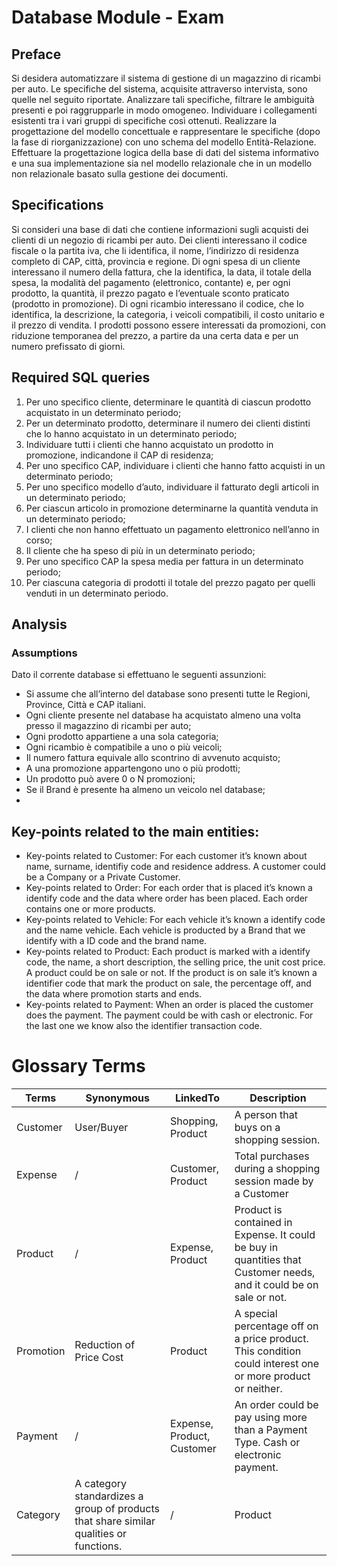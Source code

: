 # Database Module - Exam 

## Preface
Si desidera automatizzare il sistema di gestione di un magazzino di ricambi per auto.
Le specifiche del sistema, acquisite attraverso intervista, sono quelle nel seguito riportate.
Analizzare tali specifiche, filtrare le ambiguità presenti e poi raggrupparle in modo omogeneo.
Individuare i collegamenti esistenti tra i vari gruppi di specifiche così ottenuti.
Realizzare la progettazione del modello concettuale e rappresentare le specifiche (dopo la fase di
riorganizzazione) con uno schema del modello Entità-Relazione. Effettuare la progettazione logica
della base di dati del sistema informativo e una sua implementazione sia nel modello relazionale
che in un modello non relazionale basato sulla gestione dei documenti.

## Specifications
Si consideri una base di dati che contiene informazioni sugli acquisti dei clienti di un negozio di
ricambi per auto.
Dei clienti interessano il codice fiscale o la partita iva, che li identifica, il nome, l’indirizzo di residenza
completo di CAP, città, provincia e regione.
Di ogni spesa di un cliente interessano il numero della fattura, che la identifica, la data, il totale della
spesa, la modalità del pagamento (elettronico, contante) e, per ogni prodotto, la quantità, il prezzo
pagato e l’eventuale sconto praticato (prodotto in promozione).
Di ogni ricambio interessano il codice, che lo identifica, la descrizione, la categoria, i veicoli
compatibili, il costo unitario e il prezzo di vendita. I prodotti possono essere interessati da
promozioni, con riduzione temporanea del prezzo, a partire da una certa data e per un numero
prefissato di giorni.

## Required SQL queries 

1. Per uno specifico cliente, determinare le quantità di ciascun prodotto acquistato in un
determinato periodo;
2. Per un determinato prodotto, determinare il numero dei clienti distinti che lo hanno
acquistato in un determinato periodo;
3. Individuare tutti i clienti che hanno acquistato un prodotto in promozione, indicandone il
CAP di residenza;
4. Per uno specifico CAP, individuare i clienti che hanno fatto acquisti in un determinato
periodo;
5. Per uno specifico modello d’auto, individuare il fatturato degli articoli in un determinato
periodo;
6. Per ciascun articolo in promozione determinarne la quantità venduta in un determinato
periodo;
7. I clienti che non hanno effettuato un pagamento elettronico nell’anno in corso;
8. Il cliente che ha speso di più in un determinato periodo;
9. Per uno specifico CAP la spesa media per fattura in un determinato periodo;
10. Per ciascuna categoria di prodotti il totale del prezzo pagato per quelli venduti in un
determinato periodo.

## Analysis 

### Assumptions
Dato il corrente database si effettuano le seguenti assunzioni: 
-	Si assume che all’interno del database sono presenti tutte le Regioni, Province, Città e CAP italiani. 
-	Ogni cliente presente nel database ha acquistato almeno una volta presso il magazzino di ricambi per auto;
-	Ogni prodotto appartiene a una sola categoria;
-	Ogni ricambio è compatibile a uno o più veicoli; 
-	Il numero fattura equivale allo scontrino di avvenuto acquisto;
-	A una promozione appartengono uno o più prodotti;
-	Un prodotto può avere 0 o N promozioni;
-	Se il Brand è presente ha almeno un veicolo nel database;
-	
## Key-points related to the main entities: 
-	Key-points related to Customer: For each customer it’s known about name, surname, identifiy code and residence address. A customer could be a Company or a Private Customer.
-	Key-points related to Order: For each order that is placed it’s known a identify code and the data where order has been placed. Each order contains one or more products.
-	Key-points related to Vehicle: For each vehicle it’s known a identify code and the name vehicle. Each vehicle is producted by a Brand that we identify with a ID code and the brand name. 
-	Key-points related to Product: Each product is marked with a identify code, the name, a short description, the selling price, the unit cost price. A product could be on sale or not. If the product is on sale it’s known a identifier code that mark the product on sale, the percentage off, and the data where promotion starts and ends. 
-	Key-points related to Payment: When an order is placed the customer does the payment. The payment could be with cash or electronic. For the last one we know also the identifier transaction code.

# Glossary Terms
|     **Terms**    |     **Synonymous**                                                                      |     **LinkedTo**                    |     **Description**                                                                                                            |
|------------------|-----------------------------------------------------------------------------------------|-------------------------------------|--------------------------------------------------------------------------------------------------------------------------------|
|     Customer     |     User/Buyer                                                                          |     Shopping,   Product             |     A person that   buys on a shopping session.                                                                                |
|     Expense      |     /                                                                                   |     Customer,   Product             |     Total   purchases during a shopping session made by a Customer                                                             |
|     Product      |             /                                                                           |     Expense,   Product              |     Product is   contained in Expense. It could be buy in quantities that Customer needs, and   it could be on sale or not.    |
|     Promotion    |     Reduction of   Price Cost                                                           |     Product                         |     A special percentage   off on a price product. This condition could interest one or more product or   neither.             |
|     Payment      |             /                                                                           |     Expense,   Product, Customer    |     An order   could be pay using more than a Payment Type. Cash or electronic payment.                                        |
| Category         | A category standardizes a group of products that share similar qualities or functions.  |     /                               | Product                                                                                                                        |
